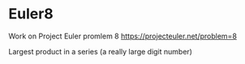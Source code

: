 # Euler8
Work on Project Euler promlem 8 https://projecteuler.net/problem=8

Largest product in a series (a really large digit number)
